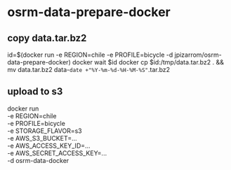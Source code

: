 # osrm-data-prepare-docker

## copy data.tar.bz2

id=$(docker run -e REGION=chile -e PROFILE=bicycle -d jpizarrom/osrm-data-prepare-docker)
docker wait $id
docker cp $id:/tmp/data.tar.bz2 . && mv data.tar.bz2 data-`date +"%Y-%m-%d-%H-%M-%S"`.tar.bz2

## upload to s3

docker run \
         -e REGION=chile \
         -e PROFILE=bicycle \
         -e STORAGE_FLAVOR=s3 \
         -e AWS_S3_BUCKET=... \
         -e AWS_ACCESS_KEY_ID=... \
         -e AWS_SECRET_ACCESS_KEY=... \
         -d osrm-data-docker